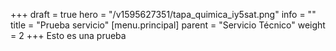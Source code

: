 +++
draft = true
hero = "/v1595627351/tapa_quimica_iy5sat.png"
info = ""
title = "Prueba servicio"
[menu.principal]
parent = "Servicio Técnico"
weight = 2
+++
Esto es una prueba